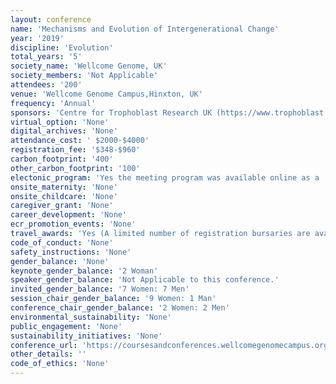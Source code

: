 ```yaml
---
layout: conference 
name: 'Mechanisms and Evolution of Intergenerational Change'
year: '2019'
discipline: 'Evolution'
total_years: '5'
society_name: 'Wellcome Genome, UK'
society_members: 'Not Applicable'
attendees: '200'
venue: 'Wellcome Genome Campus,Hinxton, UK'
frequency: 'Annual'
sponsors: 'Centre for Trophoblast Research UK (https://www.trophoblast.cam.ac.uk/) and Journal of Neuro endocrinology'
virtual_option: 'None'
digital_archives: 'None'
attendance_cost: ' $2000-$4000'
registration_fee: '$348-$960'
carbon_footprint: '400'
other_carbon_footprint: '100'
electonic_program: 'Yes the meeting program was available online as a .pdf file on the conference website.'
onsite_maternity: 'None'
onsite_childcare: 'None'
caregiver_grant: 'None'
career_development: 'None'
ecr_promotion_events: 'None'
travel_awards: 'Yes (A limited number of registration bursaries are available for PhD students to attend this conference (up to 50percent of the standard registration fee) from Wellcome Genome Campus Scientific Conferences.)'
code_of_conduct: 'None'
safety_instructions: 'None'
gender_balance: 'None'
keynote_gender_balance: '2 Woman'
speaker_gender_balance: 'Not Applicable to this conference.'
invited_gender_balance: '7 Women: 7 Men'
session_chair_gender_balance: '9 Women: 1 Man'
conference_chair_gender_balance: '2 Women: 2 Men'
environmental_sustainability: 'None'
public_engagement: 'None'
sustainability_initiatives: 'None'
conference_url: 'https://coursesandconferences.wellcomegenomecampus.org/our-events/mechanisms-and-evolution-of-intergenerational-change-2019/'
other_details: ''
code_of_ethics: 'None'
---
```

